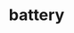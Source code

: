 ---
layout: smileys&emotion
title: battery
emoji: battery
permalink: 🔋.html
image: assets/img/3moji/battery.png
---